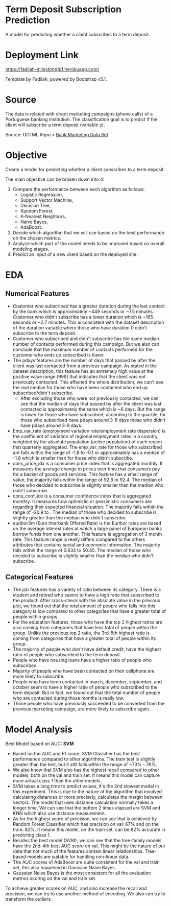 # Term Deposit Subscription Prediction
A model for predicting whether a client subscribes to a term deposit.

# Deployment Link
https://fadilah-milestone1p1.herokuapp.com/

Template by Fadilah, powered by Bootstrap v5.1.

# Source
The data is related with direct marketing campaigns (phone calls) of a Portuguese banking institution. The classification goal is to predict if the client will subscribe a term deposit (variable y).

Source: UCI ML Repo > <a href="https://archive.ics.uci.edu/ml/datasets/Bank+Marketing">Bank Marketing Data Set</a>

# Objective
Create a model for predicting whether a client subscribes to a term deposit.

The main objective can be broken down into 4:
1. Compare the performance between each algorithm as follows:
    - Logistic Regression,
    - Support Vector Machine,
    - Decision Tree,
    - Random Forest,
    - K-Nearest Neighbors,
    - Naive Bayes,
    - AdaBoost.
2. Decide which algorithm that we will use based on the best performance on the chosen metrics.
3. Analyze which part of the model needs to be improved based on overall modeling stages.
4. Predict an input of a new client based on the deployed site.

# EDA
## Numerical Features
- Customer who subscribed has a greater duration during the last contact by the bank which is approximately ~449 seconds or ~7.5 minutes. Customer who didn't subscribe has a lower duration which is ~165 seconds or ~2.7 minutes. This is consistent with the dataset description of the duration variable where those who have duration 0 didn't subscribe to the term deposit.
- Customer who subscribed and didn't subscribe has the same median number of contacts performed during this campaign. But we also can conclude that the maximum number of contacts performed for the customer who ends up subscribed is lower.
- The pdays features are the number of days that passed by after the client was last contacted from a previous campaign. As stated in the dataset description, this feature has an extremely high value at the positive value range (999) that indicates that the client was not previously contacted. This affected the whole distribution, we can't see the real median for those who have been contacted who end up subscribed/didn't subscribe.
    - After excluding those who were not previously contacted, we can see that the median of days that passed by after the client was last contacted is approximately the same which is ~6 days. But the range is lower for those who have subscribed, according to the quartile, for those who subscribed have pdays around 3-6 days those who didn't have pdays around 3-9 days.
- Emp_var_rate (employment variation rate/employment rate dispersion) is the coefficient of variation of regional employment rates in a country, weighted by the absolute population (active population) of each region that quarterly aggregated. The emp_var_rate for those who subscribed are falls within the range of -1.8 to -0.1 or approximately has a median of -1.8 which is smaller than for those who didn't subscribe.
- cons_price_idx is a consumer price index that is aggregated monthly. It measures the average change in prices over time that consumers pay for a basket of goods and services. This feature has a small range of value, the majority falls within the range of 92.8 to 92.4. The median of those who decided to subscribe is slightly smaller than the median who didn't subscribe.
- cons_conf_idx is a consumer confidence index that is aggregated monthly. It measures how optimistic or pessimistic consumers are regarding their expected financial situation. The majority falls within the range of -20.9 to . The median of those who decided to subscribe is slightly greater than the median who didn't subscribe.
- euribor3m (Euro Interbank Offered Rate) is the Euribor rates are based on the average interest rates at which a large panel of European banks borrow funds from one another. This feature is aggregation of 3 month rate. This feature range is really differs compared to the others attributes that contains social and economic information. The majority falls within the range of 0.634 to 50.45. The median of those who decided to subscribe is slightly smaller than the median who didn't subscribe.

## Categorical Features
- The job features has a variety of ratio between its category. There is a student and retired who seems to have a high ratio that subscribed to the product. After cross-check with the absolute value in the previous plot, we found out that the total amount of people who falls into this category is low compared to other categories that have a greater total of people within groups.
- For the education features, those who have the top 2 highest ratios are also coming from categories that have less total of people within the group. Unlike the previous top 2 ratio, the 3rd-5th highest ratio is coming from categories that have a greater total of people within its group.
- The majority of people who don't have default credit, have the highest ratio of people who subscribed to the term deposit.
- People who have housing loans have a higher ratio of people who subscribed.
- Majority of people who have been contacted on their cellphone are more likely to subscribe.
- People who have been contacted in march, december, september, and october seem to have a higher ratio of people who subscribed to the term deposit. But in fact, we found out that the total number of people who are contacted during those months is really low.
- Those people who have previously succeeded to be converted from the previous marketing campaign, are more likely to subscribe again.

# Model Analysis
Best Model based on AUC: **SVM**

- Based on the AUC and F1 score, SVM Classifier has the best performance compared to other algorithms. The train test is slightly greater than the test, but it still falls within the range of ~73% - 76%.
- We also know that SVM also has the highest recall compared to other models, both on the val and train set. It means this model can capture more actual class 1 than the other models.
- SVM takes a long time to predict values, it's the 2nd slowest model in this experiment. This is due to the nature of the algorithm that involved calculating distances or more precisely, calculates the margin between vectors. The model that uses distance calculation normally takes a longer time. We can see that the bottom 2 times elapsed are SVM and KNN which also use distance measurement.
- As for the highest score of precision, we can see that is achieved by Random Forest Classifier which has precision on val: 67% and on the train: 82%. It means this model, on the train set, can be 82% accurate in predicting class 1.
- Besides the best model (SVM), we can see that the tree-family models have the 2nd-4th best AUC score on val. This might be the nature of our data that not much of the features contain linear relationships. Tree-based models are suitable for handling non-linear data.
- The AUC scores of AdaBoost are quite consistent for the val and train set, this also happened in Gaussian Naive Bayes.
- Gaussian Naive Bayes is the most consistent for all the evaluation metrics scoring on the val and train set.

To achieve greater scores on AUC, and also increase the recall and precision, we can try to use another method of encoding. We also can try to transform the outliers.
